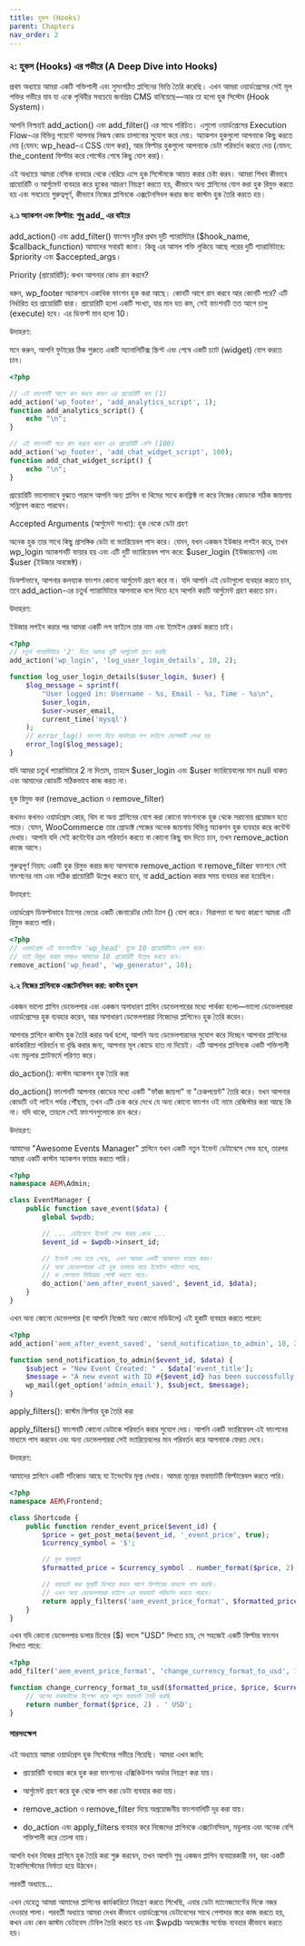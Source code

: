 ```yaml
---
title: হুকস (Hooks)
parent: Chapters
nav_order: 2
---
```


### ২: হুকস (Hooks) এর গভীরে (A Deep Dive into Hooks)


প্রথম অধ্যায়ে আমরা একটি শক্তিশালী এবং সুসংগঠিত প্লাগিনের ভিত্তি তৈরি করেছি। এখন আমরা ওয়ার্ডপ্রেসের সেই মূল শক্তির গভীরে যাব যা একে পৃথিবীর সবচেয়ে জনপ্রিয় CMS বানিয়েছে—আর তা হলো হুক সিস্টেম (Hook System)।

আপনি নিশ্চয়ই add\_action() এবং add\_filter() এর সাথে পরিচিত। এগুলো ওয়ার্ডপ্রেসের Execution Flow-এর বিভিন্ন পয়েন্টে আপনার নিজস্ব কোড চালানোর সুযোগ করে দেয়। অ্যাকশন হুকগুলো আপনাকে কিছু করতে দেয় (যেমন: wp\_head-এ CSS যোগ করা), আর ফিল্টার হুকগুলো আপনাকে ডেটা পরিবর্তন করতে দেয় (যেমন: the\_content ফিল্টার করে পোস্টের শেষে কিছু যোগ করা)।

এই অধ্যায়ে আমরা বেসিক ব্যবহার থেকে বেরিয়ে এসে হুক সিস্টেমকে আয়ত্ত করার চেষ্টা করব। আমরা শিখব কীভাবে প্রায়োরিটি ও আর্গুমেন্ট ব্যবহার করে হুকের আচরণ নিয়ন্ত্রণ করতে হয়, কীভাবে অন্য প্লাগিনের যোগ করা হুক রিমুভ করতে হয় এবং সবচেয়ে গুরুত্বপূর্ণ, কীভাবে নিজের প্লাগিনকে এক্সটেনসিবল করার জন্য কাস্টম হুক তৈরি করতে হয়।

#### **২.১ অ্যাকশন এবং ফিল্টার: শুধু add\_ এর বাইরে**

add\_action() এবং add\_filter() ফাংশন দুটির প্রথম দুটি প্যারামিটার ($hook\_name, $callback\_function) আমাদের সবারই জানা। কিন্তু এর আসল শক্তি লুকিয়ে আছে পরের দুটি প্যারামিটারে: $priority এবং $accepted\_args।

Priority (প্রায়োরিটি): কখন আপনার কোড রান করবে?

ধরুন, wp\_footer অ্যাকশনে একাধিক ফাংশন হুক করা আছে। কোনটি আগে রান করবে আর কোনটি পরে? এটি নির্ধারিত হয় প্রায়োরিটি দ্বারা। প্রায়োরিটি হলো একটি সংখ্যা, যার মান যত কম, সেই ফাংশনটি তত আগে চালু (execute) হবে। এর ডিফল্ট মান হলো 10।

উদাহরণ:

মনে করুন, আপনি ফুটারের ঠিক শুরুতে একটি অ্যানালিটিক্স স্ক্রিপ্ট এবং শেষে একটি চ্যাট (widget) যোগ করতে চান।

```PHP
<?php

// এই ফাংশনটি আগে রান করবে কারণ এর প্রায়োরিটি কম (1)
add_action('wp_footer', 'add_analytics_script', 1);
function add_analytics_script() {
    echo "\n";
}

// এই ফাংশনটি পরে রান করবে কারণ এর প্রায়োরিটি বেশি (100)
add_action('wp_footer', 'add_chat_widget_script', 100);
function add_chat_widget_script() {
    echo "\n";
}
```

প্রায়োরিটি ভালোভাবে বুঝতে পারলে আপনি অন্য প্লাগিন বা থিমের সাথে কনফ্লিক্ট না করে নিজের কোডকে সঠিক জায়গায় সন্নিবেশ করতে পারবেন।

Accepted Arguments (আর্গুমেন্ট সংখ্যা): হুক থেকে ডেটা গ্রহণ

অনেক হুক তার সাথে কিছু প্রাসঙ্গিক ডেটা বা ভ্যারিয়েবল পাস করে। যেমন, যখন একজন ইউজার লগইন করে, তখন wp\_login অ্যাকশনটি ফায়ার হয় এবং এটি দুটি ভ্যারিয়েবল পাস করে: $user\_login (ইউজারনেম) এবং $user (ইউজার অবজেক্ট)।

ডিফল্টভাবে, আপনার কলব্যাক ফাংশন কোনো আর্গুমেন্ট গ্রহণ করে না। যদি আপনি এই ডেটাগুলো ব্যবহার করতে চান, তবে add\_action-এর চতুর্থ প্যারামিটারে আপনাকে বলে দিতে হবে আপনি কয়টি আর্গুমেন্ট গ্রহণ করতে চান।

উদাহরণ:

ইউজার লগইন করার পর আমরা একটি লগ ফাইলে তার নাম এবং ইমেইল রেকর্ড করতে চাই।

```PHP
<?php
// চতুর্থ প্যারামিটারে '2' দিয়ে আমরা দুটি আর্গুমেন্ট গ্রহণ করছি
add_action('wp_login', 'log_user_login_details', 10, 2);

function log_user_login_details($user_login, $user) {
    $log_message = sprintf(
        "User logged in: Username - %s, Email - %s, Time - %s\n",
        $user_login,
        $user->user_email,
        current_time('mysql')
    );
    // error_log() ফাংশন দিয়ে সার্ভারের লগ ফাইলে মেসেজটি লেখা হয়
    error_log($log_message);
}
```

যদি আমরা চতুর্থ প্যারামিটারে 2 না দিতাম, তাহলে $user\_login এবং $user ভ্যারিয়েবলের মান null থাকত এবং আমাদের কোডটি সঠিকভাবে কাজ করত না।

হুক রিমুভ করা (remove\_action ও remove\_filter)

কখনও কখনও ওয়ার্ডপ্রেস কোর, থিম বা অন্য প্লাগিনের যোগ করা কোনো ফাংশনকে হুক থেকে সরানোর প্রয়োজন হতে পারে। যেমন, WooCommerce তার প্রোডাক্ট পেজের অনেক জায়গায় বিভিন্ন অ্যাকশন হুক ব্যবহার করে কন্টেন্ট দেখায়। আপনি যদি সেই কন্টেন্টের ক্রম পরিবর্তন করতে বা কোনো কিছু বাদ দিতে চান, তখন remove\_action কাজে আসে।

গুরুত্বপূর্ণ নিয়ম: একটি হুক রিমুভ করার জন্য আপনাকে remove\_action বা remove\_filter ফাংশনে সেই ফাংশনের নাম এবং সঠিক প্রায়োরিটি উল্লেখ করতে হবে, যা add\_action করার সময় ব্যবহার করা হয়েছিল।

উদাহরণ:

ওয়ার্ডপ্রেস ডিফল্টভাবে ট্যাগের ভেতর একটি জেনারেটর মেটা ট্যাগ () যোগ করে। নিরাপত্তা বা অন্য কারণে আমরা এটি রিমুভ করতে পারি।

```PHP
<?php
// ওয়ার্ডপ্রেস এই ফাংশনটিকে 'wp_head' হুকে 10 প্রায়োরিটিতে যোগ করে।
// তাই রিমুভ করার সময়ও আমাদের 10 প্রায়োরিটি উল্লেখ করতে হবে।
remove_action('wp_head', 'wp_generator', 10);
```

#### **২.২ নিজের প্লাগিনকে এক্সটেনসিবল করা: কাস্টম হুকস**

একজন ভালো প্লাগিন ডেভেলপার এবং একজন অসাধারণ প্লাগিন ডেভেলপারের মধ্যে পার্থক্য হলো—ভালো ডেভেলপাররা ওয়ার্ডপ্রেসের হুক ব্যবহার করেন, আর অসাধারণ ডেভেলপাররা নিজেদের প্লাগিনেও হুক তৈরি করেন।

আপনার প্লাগিনে কাস্টম হুক তৈরি করার অর্থ হলো, আপনি অন্য ডেভেলপারদের সুযোগ করে দিচ্ছেন আপনার প্লাগিনের কার্যকারিতা পরিবর্তন বা বৃদ্ধি করার জন্য, আপনার মূল কোডে হাত না দিয়েই। এটি আপনার প্লাগিনকে একটি শক্তিশালী এবং মডুলার প্ল্যাটফর্মে পরিণত করে।

do\_action(): কাস্টম অ্যাকশন হুক তৈরি করা

do\_action() ফাংশনটি আপনার কোডের মধ্যে একটি "ফাঁকা জায়গা" বা "চেকপয়েন্ট" তৈরি করে। যখন আপনার কোডটি ওই লাইন পর্যন্ত পৌঁছায়, তখন এটি চেক করে দেখে যে অন্য কোনো ফাংশন ওই নামে রেজিস্টার করা আছে কি না। যদি থাকে, তাহলে সেই ফাংশনগুলোকে রান করে।

উদাহরণ:

আমাদের "Awesome Events Manager" প্লাগিনে যখন একটি নতুন ইভেন্ট ডেটাবেসে সেভ হবে, তারপর আমরা একটি কাস্টম অ্যাকশন ফায়ার করতে পারি।

```PHP
<?php
namespace AEM\Admin;

class EventManager {
    public function save_event($data) {
        global $wpdb;

        // ... ডেটাবেসে ইভেন্ট সেভ করার কোড ...
        $event_id = $wpdb->insert_id;

        // ইভেন্ট সেভ হয়ে গেছে, এখন আমরা একটি অ্যাকশন ফায়ার করব।
        // অন্য ডেভেলপাররা এই হুক ব্যবহার করে ইমেইল পাঠাতে পারে,
        // বা সোশ্যাল মিডিয়ায় পোস্ট করতে পারে।
        do_action('aem_after_event_saved', $event_id, $data);
    }
}
```

এখন অন্য কোনো ডেভেলপার (বা আপনি নিজেই অন্য কোনো মডিউলে) এই হুকটি ব্যবহার করতে পারেন:

```PHP
<?php
add_action('aem_after_event_saved', 'send_notification_to_admin', 10, 2);

function send_notification_to_admin($event_id, $data) {
    $subject = "New Event Created: " . $data['event_title'];
    $message = "A new event with ID #{$event_id} has been successfully created.";
    wp_mail(get_option('admin_email'), $subject, $message);
}
```

apply\_filters(): কাস্টম ফিল্টার হুক তৈরি করা

apply\_filters() ফাংশনটি কোনো ডেটাকে পরিবর্তন করার সুযোগ দেয়। আপনি একটি ভ্যারিয়েবল এই ফাংশনের মাধ্যমে পাস করবেন এবং অন্য ডেভেলপাররা সেই ভ্যারিয়েবলের মান পরিবর্তন করে আপনাকে ফেরত দেবে।

উদাহরণ:

আমাদের প্লাগিনে একটি শর্টকোড আছে যা ইভেন্টের মূল্য দেখায়। আমরা মূল্যের ফরম্যাটটি ফিল্টারেবল করতে পারি।

```PHP
<?php
namespace AEM\Frontend;

class Shortcode {
    public function render_event_price($event_id) {
        $price = get_post_meta($event_id, '_event_price', true);
        $currency_symbol = '$';

        // মূল ফরম্যাট
        $formatted_price = $currency_symbol . number_format($price, 2);

        // ফরম্যাট করা মূল্যটি ডিসপ্লে করার আগে ফিল্টারের মাধ্যমে পাস করছি।
        // এখন অন্য ডেভেলপাররা চাইলে এর ফরম্যাট পরিবর্তন করতে পারবে।
        return apply_filters('aem_event_price_format', $formatted_price, $price, $currency_symbol);
    }
}
```


এখন যদি কোনো ডেভেলপার ডলার চিহ্নের ($) বদলে "USD" লিখতে চায়, সে সহজেই একটি ফিল্টার ফাংশন লিখতে পারে:

```PHP
<?php
add_filter('aem_event_price_format', 'change_currency_format_to_usd', 10, 3);

function change_currency_format_to_usd($formatted_price, $price, $currency_symbol) {
    // আগের ফরম্যাটকে উপেক্ষা করে নতুন ফরম্যাট তৈরি করছি
    return number_format($price, 2) . ' USD';
}
```

#### সারসংক্ষেপ

এই অধ্যায়ে আমরা ওয়ার্ডপ্রেস হুক সিস্টেমের গভীরে গিয়েছি। আমরা এখন জানি:

*   প্রায়োরিটি ব্যবহার করে হুক করা ফাংশনের এক্সিকিউশন অর্ডার নিয়ন্ত্রণ করা যায়।

*   আর্গুমেন্ট গ্রহণ করে হুক থেকে পাস করা ডেটা ব্যবহার করা যায়।

*   remove\_action ও remove\_filter দিয়ে অপ্রয়োজনীয় ফাংশনালিটি দূর করা যায়।

*   do\_action এবং apply\_filters ব্যবহার করে নিজেদের প্লাগিনকে এক্সটেনসিবল, মডুলার এবং অনেক বেশি শক্তিশালী করে তোলা যায়।


আপনি যখন নিজের প্লাগিনে হুক তৈরি করা শুরু করবেন, তখন আপনি শুধু একজন প্লাগিন ব্যবহারকারী নন, বরং একটি ইকোসিস্টেমের নির্মাতা হয়ে উঠবেন।

পরবর্তী অধ্যায়ে...

এখন যেহেতু আমরা আমাদের প্লাগিনের কার্যকারিতা নিয়ন্ত্রণ করতে শিখেছি, এবার ডেটা ম্যানেজমেন্টের দিকে নজর দেওয়ার পালা। পরবর্তী অধ্যায়ে আমরা দেখব কীভাবে ওয়ার্ডপ্রেসের ডেটাবেসের সাথে পেশাদার স্তরে কাজ করতে হয়, কখন এবং কেন কাস্টম ডেটাবেস টেবিল তৈরি করতে হয় এবং $wpdb অবজেক্টের সর্বোচ্চ ব্যবহার কীভাবে করতে হয়।